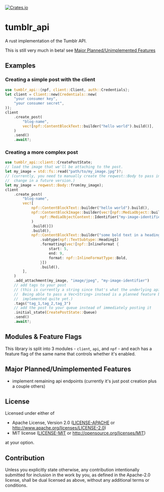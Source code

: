 [![Crates.io](https://img.shields.io/crates/v/tumblr_api)](https://crates.io/crates/tumblr_api)


# tumblr_api

A rust implementation of the Tumblr API.

This is still very much in beta! see [Major Planned/Unimplemented Features](#major-plannedunimplemented-features)

## Examples

### Creating a simple post with the client
```rust
use tumblr_api::{npf, client::Client, auth::Credentials};
let client = Client::new(Credentials::new(
    "your consumer key",
    "your consumer secret",
));
client
    .create_post(
        "blog-name",
        vec![npf::ContentBlockText::builder("hello world").build()],
    )
    .send()
    .await?;
```

### Creating a more complex post
```rust
use tumblr_api::client::CreatePostState;
// load the image that we'll be attaching to the post.
let my_image = std::fs::read("path/to/my_image.jpg")?;
// (currently, you need to manually create the reqwest::Body to pass in. that'll probably
//  change in a future version.)
let my_image = reqwest::Body::from(my_image);
client
    .create_post(
        "blog-name",
        vec![
            npf::ContentBlockText::builder("hello world").build(),
            npf::ContentBlockImage::builder(vec![npf::MediaObject::builder(
                npf::MediaObjectContent::Identifier("my-image-identifier".into()),
            )
            .build()])
            .build(),
            npf::ContentBlockText::builder("some bold text in a heading")
                .subtype(npf::TextSubtype::Heading1)
                .formatting(vec![npf::InlineFormat {
                    start: 5,
                    end: 9,
                    format: npf::InlineFormatType::Bold,
                }])
                .build(),
        ],
    )
    .add_attachment(my_image, "image/jpeg", "my-image-identifier")
    // add tags to your post
    // (this is currently a string since that's what the underlying api takes.
    //  Being able to pass a Vec<String> instead is a planned feature but hasn't been
    //  implemented quite yet.)
    .tags("tag_1,tag_2,tag_3")
    // add the post to your queue instead of immediately posting it
    .initial_state(CreatePostState::Queue)
    .send()
    .await?;
```

## Modules & Feature Flags
This library is split into 3 modules - `client`, `api`, and `npf` - and each has a feature flag of the same name that controls whether it's enabled.

## Major Planned/Unimplemented Features
- implement remaining api endpoints (currently it's just post creation plus a couple others)

## License

Licensed under either of

 * Apache License, Version 2.0
   ([LICENSE-APACHE](LICENSE-APACHE) or http://www.apache.org/licenses/LICENSE-2.0)
 * MIT license
   ([LICENSE-MIT](LICENSE-MIT) or http://opensource.org/licenses/MIT)

at your option.

## Contribution

Unless you explicitly state otherwise, any contribution intentionally submitted
for inclusion in the work by you, as defined in the Apache-2.0 license, shall be
dual licensed as above, without any additional terms or conditions.

<!-- to generate README: cargo readme --project-root ./tumblr_api/ --template ../README.tpl --output ../README.md -->
